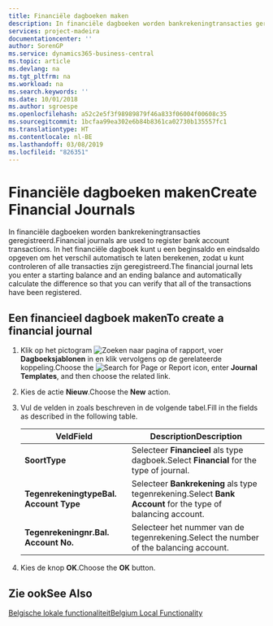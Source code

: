 ```yaml
---
title: Financiële dagboeken maken
description: In financiële dagboeken worden bankrekeningtransacties geregistreerd. In het financiële dagboek kunt u een beginsaldo en eindsaldo opgeven om het verschil automatisch te laten berekenen, zodat u kunt controleren of alle transacties zijn geregistreerd.
services: project-madeira
documentationcenter: ''
author: SorenGP
ms.service: dynamics365-business-central
ms.topic: article
ms.devlang: na
ms.tgt_pltfrm: na
ms.workload: na
ms.search.keywords: ''
ms.date: 10/01/2018
ms.author: sgroespe
ms.openlocfilehash: a52c2e5f3f98989879f46a833f06004f00608c35
ms.sourcegitcommit: 1bcfaa99ea302e6b84b8361ca02730b135557fc1
ms.translationtype: HT
ms.contentlocale: nl-BE
ms.lasthandoff: 03/08/2019
ms.locfileid: "826351"
---
```

# <a name="create-financial-journals"></a><span data-ttu-id="e33ba-104">Financiële dagboeken maken</span><span class="sxs-lookup"><span data-stu-id="e33ba-104">Create Financial Journals</span></span>
<span data-ttu-id="e33ba-105">In financiële dagboeken worden bankrekeningtransacties geregistreerd.</span><span class="sxs-lookup"><span data-stu-id="e33ba-105">Financial journals are used to register bank account transactions.</span></span> <span data-ttu-id="e33ba-106">In het financiële dagboek kunt u een beginsaldo en eindsaldo opgeven om het verschil automatisch te laten berekenen, zodat u kunt controleren of alle transacties zijn geregistreerd.</span><span class="sxs-lookup"><span data-stu-id="e33ba-106">The financial journal lets you enter a starting balance and an ending balance and automatically calculate the difference so that you can verify that all of the transactions have been registered.</span></span>  

## <a name="to-create-a-financial-journal"></a><span data-ttu-id="e33ba-107">Een financieel dagboek maken</span><span class="sxs-lookup"><span data-stu-id="e33ba-107">To create a financial journal</span></span>  

1.  <span data-ttu-id="e33ba-108">Klik op het pictogram ![Zoeken naar pagina of rapport](../../media/ui-search/search_small.png "pictogram Zoeken naar pagina of rapport"), voer **Dagboeksjablonen** in en klik vervolgens op de gerelateerde koppeling.</span><span class="sxs-lookup"><span data-stu-id="e33ba-108">Choose the ![Search for Page or Report](../../media/ui-search/search_small.png "Search for Page or Report icon") icon, enter **Journal Templates**, and then choose the related link.</span></span>  
2.  <span data-ttu-id="e33ba-109">Kies de actie **Nieuw**.</span><span class="sxs-lookup"><span data-stu-id="e33ba-109">Choose the **New** action.</span></span>  
3.  <span data-ttu-id="e33ba-110">Vul de velden in zoals beschreven in de volgende tabel.</span><span class="sxs-lookup"><span data-stu-id="e33ba-110">Fill in the fields as described in the following table.</span></span>  

    |<span data-ttu-id="e33ba-111">Veld</span><span class="sxs-lookup"><span data-stu-id="e33ba-111">Field</span></span>|<span data-ttu-id="e33ba-112">Description</span><span class="sxs-lookup"><span data-stu-id="e33ba-112">Description</span></span>|  
    |---------------------------------|---------------------------------------|  
    |<span data-ttu-id="e33ba-113">**Soort**</span><span class="sxs-lookup"><span data-stu-id="e33ba-113">**Type**</span></span>|<span data-ttu-id="e33ba-114">Selecteer **Financieel** als type dagboek.</span><span class="sxs-lookup"><span data-stu-id="e33ba-114">Select **Financial** for the type of journal.</span></span>|  
    |<span data-ttu-id="e33ba-115">**Tegenrekeningtype**</span><span class="sxs-lookup"><span data-stu-id="e33ba-115">**Bal. Account Type**</span></span>|<span data-ttu-id="e33ba-116">Selecteer **Bankrekening** als type tegenrekening.</span><span class="sxs-lookup"><span data-stu-id="e33ba-116">Select **Bank Account** for the type of balancing account.</span></span>|  
    |<span data-ttu-id="e33ba-117">**Tegenrekeningnr.**</span><span class="sxs-lookup"><span data-stu-id="e33ba-117">**Bal. Account No.**</span></span>|<span data-ttu-id="e33ba-118">Selecteer het nummer van de tegenrekening.</span><span class="sxs-lookup"><span data-stu-id="e33ba-118">Select the number of the balancing account.</span></span>|  

4.  <span data-ttu-id="e33ba-119">Kies de knop **OK**.</span><span class="sxs-lookup"><span data-stu-id="e33ba-119">Choose the **OK** button.</span></span>  

## <a name="see-also"></a><span data-ttu-id="e33ba-120">Zie ook</span><span class="sxs-lookup"><span data-stu-id="e33ba-120">See Also</span></span>  
 [<span data-ttu-id="e33ba-121">Belgische lokale functionaliteit</span><span class="sxs-lookup"><span data-stu-id="e33ba-121">Belgium Local Functionality</span></span>](belgium-local-functionality.md)
